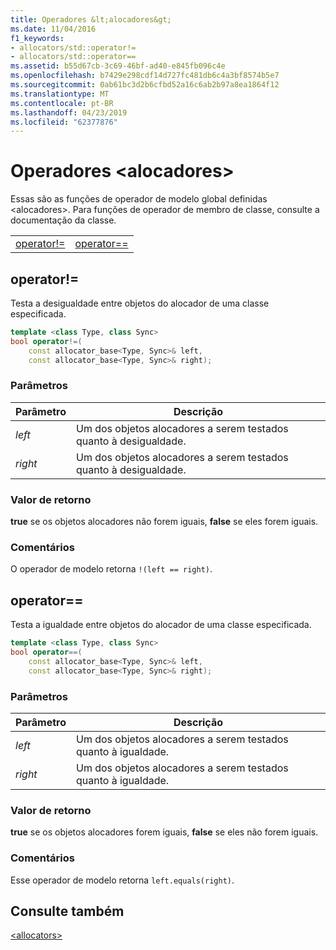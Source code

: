 ```yaml
---
title: Operadores &lt;alocadores&gt;
ms.date: 11/04/2016
f1_keywords:
- allocators/std::operator!=
- allocators/std::operator==
ms.assetid: b55d67cb-3c69-46bf-ad40-e845fb096c4e
ms.openlocfilehash: b7429e298cdf14d727fc481db6c4a3bf8574b5e7
ms.sourcegitcommit: 0ab61bc3d2b6cfbd52a16c6ab2b97a8ea1864f12
ms.translationtype: MT
ms.contentlocale: pt-BR
ms.lasthandoff: 04/23/2019
ms.locfileid: "62377876"
---
```

# <a name="ltallocatorsgt-operators"></a>Operadores &lt;alocadores&gt;

Essas são as funções de operador de modelo global definidas &lt;alocadores&gt;. Para funções de operador de membro de classe, consulte a documentação da classe.

|||
|-|-|
|[operator!=](#op_neq)|[operator==](#op_eq_eq)|

## <a name="op_neq"></a>  operator!=

Testa a desigualdade entre objetos do alocador de uma classe especificada.

```cpp
template <class Type, class Sync>
bool operator!=(
    const allocator_base<Type, Sync>& left,
    const allocator_base<Type, Sync>& right);
```

### <a name="parameters"></a>Parâmetros

|Parâmetro|Descrição|
|---------------|-----------------|
|*left*|Um dos objetos alocadores a serem testados quanto à desigualdade.|
|*right*|Um dos objetos alocadores a serem testados quanto à desigualdade.|

### <a name="return-value"></a>Valor de retorno

**true** se os objetos alocadores não forem iguais, **false** se eles forem iguais.

### <a name="remarks"></a>Comentários

O operador de modelo retorna `!(left == right)`.

## <a name="op_eq_eq"></a>  operator==

Testa a igualdade entre objetos do alocador de uma classe especificada.

```cpp
template <class Type, class Sync>
bool operator==(
    const allocator_base<Type, Sync>& left,
    const allocator_base<Type, Sync>& right);
```

### <a name="parameters"></a>Parâmetros

|Parâmetro|Descrição|
|---------------|-----------------|
|*left*|Um dos objetos alocadores a serem testados quanto à igualdade.|
|*right*|Um dos objetos alocadores a serem testados quanto à igualdade.|

### <a name="return-value"></a>Valor de retorno

**true** se os objetos alocadores forem iguais, **false** se eles não forem iguais.

### <a name="remarks"></a>Comentários

Esse operador de modelo retorna `left.equals(right)`.

## <a name="see-also"></a>Consulte também

[\<allocators>](../standard-library/allocators-header.md)
